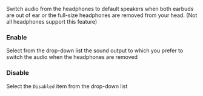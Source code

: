 Switch audio from the headphones to default speakers when both earbuds are out of ear or the full-size headphones are removed from your head. (Not all headphones support this feature)

### Enable

Select from the drop-down list the sound output to which you prefer to switch the audio when the headphones are removed

### Disable

Select the `Disabled` item from the drop-down list


